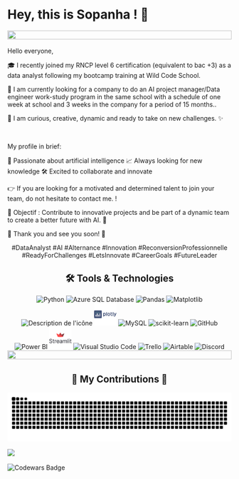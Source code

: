 # Hey, this is Sopanha ! 👋
<img src="https://i.imgur.com/dBaSKWF.gif" height="20" width="100%">

Hello everyone, <br>

🎓 I recently joined my RNCP level 6 certification (equivalent to bac +3) as a data analyst following my bootcamp training at Wild Code School. 

🚀 I am currently looking for a company to do an AI project manager/Data engineer work-study program in the same school with a schedule of one week at school and 3 weeks in the company for a period of 15 months..

💪 I am curious, creative, dynamic and ready to take on new challenges. ✨

<br>

My profile in brief:

🤖 Passionate about artificial intelligence
📈 Always looking for new knowledge
🛠️ Excited to collaborate and innovate

👉 If you are looking for a motivated and determined talent to join your team, do not hesitate to contact me. !<br>

🎯 Objectif : Contribute to innovative projects and be part of a dynamic team to create a better future with AI. 🚀<br>

🙏 Thank you and see you soon! 🌟<br>

<div align="center">#DataAnalyst #AI #Alternance #Innovation #ReconversionProfessionnelle #ReadyForChallenges #LetsInnovate #CareerGoals #FutureLeader
</div>

<div align="center">
  <h2>🛠️ Tools & Technologies</h2>
</div>

<div align="center"> 

  <img src="https://cdn.jsdelivr.net/gh/devicons/devicon@latest/icons/python/python-original-wordmark.svg" alt="Python" width="50" height="50" />
  <img src="https://cdn.jsdelivr.net/gh/devicons/devicon@latest/icons/azuresqldatabase/azuresqldatabase-original.svg" alt="Azure SQL Database" width="50" height="50" />
  <img src="https://cdn.jsdelivr.net/gh/devicons/devicon@latest/icons/pandas/pandas-original-wordmark.svg" alt="Pandas" width="50" height="50" />
  <img src="https://cdn.jsdelivr.net/gh/devicons/devicon@latest/icons/matplotlib/matplotlib-original-wordmark.svg" alt="Matplotlib" width="50" height="50" />
  <img src="https://user-images.githubusercontent.com/315810/92254613-279c8000-ee9f-11ea-9b73-5622a7d95f3f.png" alt="Description de l'icône" width="50" height="50" />
  <img src="https://github.com/devicons/devicon/blob/master/icons/plotly/plotly-original-wordmark.svg" alt="Plotly" width="50" height="50" />
  <img src="https://upload.wikimedia.org/wikipedia/fr/6/62/MySQL.svg" alt="MySQL" width="50" height="50" />
  <img src="https://cdn.jsdelivr.net/gh/devicons/devicon@latest/icons/scikitlearn/scikitlearn-original.svg" alt="scikit-learn" width="50" height="50" />
  <img src="https://upload.wikimedia.org/wikipedia/commons/9/91/Octicons-mark-github.svg" alt="GitHub" width="50" height="50" />
  <img src="https://github.com/microsoft/PowerBI-Icons/raw/main/PNG/Power-BI.png" alt="Power BI" width="38" height="38" />
  <img src="https://raw.githubusercontent.com/devicons/devicon/master/icons/streamlit/streamlit-original-wordmark.svg" alt="Streamlit" width="50" height="50" />
  <img src="https://upload.wikimedia.org/wikipedia/commons/9/9a/Visual_Studio_Code_1.35_icon.svg" alt="Visual Studio Code" width="50" height="50" />
  <img src="https://upload.wikimedia.org/wikipedia/en/8/8c/Trello_logo.svg" alt="Trello" width="50" height="50" />
  <img src="https://upload.wikimedia.org/wikipedia/commons/4/4b/Airtable_Logo.svg" alt="Airtable" width="50" height="50" />
  <img src="https://upload.wikimedia.org/wikipedia/fr/4/4f/Discord_Logo_sans_texte.svg" alt="Discord" width="50" height="50" />
  
</div>


<img src="https://i.imgur.com/dBaSKWF.gif" height="20" width="100%">
 <div align="center">
          
   <h2>🐍 My Contributions 🐍</h2>
 </div>
  
![snake gif](https://github.com/victoria-1989/victoria-1989/blob/output/github-contribution-grid-snake.svg)

  ![](https://komarev.com/ghpvc/?username=victoria-1989&color=brightgreen)
  
  ![Codewars Badge](https://www.codewars.com/users/victoria-1989/badges/micro)
